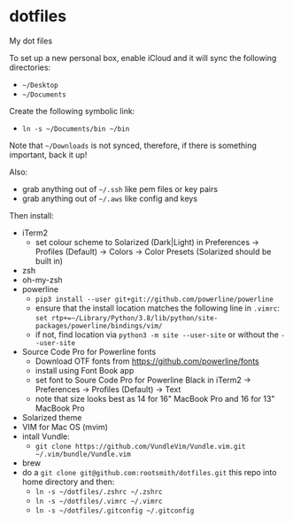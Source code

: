 # dotfiles
My dot files

To set up a new personal box, enable iCloud and it will sync the following directories:
- `~/Desktop`
- `~/Documents`

Create the following symbolic link:
- `ln -s ~/Documents/bin ~/bin`

Note that `~/Downloads` is not synced, therefore, if there is something important, back it up!

Also:
- grab anything out of `~/.ssh` like pem files or key pairs
- grab anything out of `~/.aws` like config and keys

Then install:

- iTerm2
  - set colour scheme to Solarized (Dark|Light) in Preferences -> Profiles (Default) -> Colors -> Color Presets (Solarized should be built in)
- zsh
- oh-my-zsh
- powerline
  - `pip3 install --user git+git://github.com/powerline/powerline`
  - ensure that the install location matches the following line in `.vimrc`: `set rtp+=~/Library/Python/3.8/lib/python/site-packages/powerline/bindings/vim/`
  - if not, find location via `python3 -m site --user-site` or without the `--user-site`
- Source Code Pro for Powerline fonts
  - Download OTF fonts from https://github.com/powerline/fonts
  - install using Font Book app
  - set font to Soure Code Pro for Powerline Black in iTerm2 -> Preferences -> Profiles (Default) -> Text
  - note that size looks best as 14 for 16" MacBook Pro and 16 for 13" MacBook Pro
- Solarized theme
- VIM for Mac OS (mvim)
- intall Vundle:
  - `git clone https://github.com/VundleVim/Vundle.vim.git ~/.vim/bundle/Vundle.vim`
- brew
- do a `git clone git@github.com:rootsmith/dotfiles.git` this repo into home directory and then:
  - `ln -s ~/dotfiles/.zshrc ~/.zshrc`
  - `ln -s ~/dotfiles/.vimrc ~/.vimrc`
  - `ln -s ~/dotfiles/.gitconfig ~/.gitconfig`
